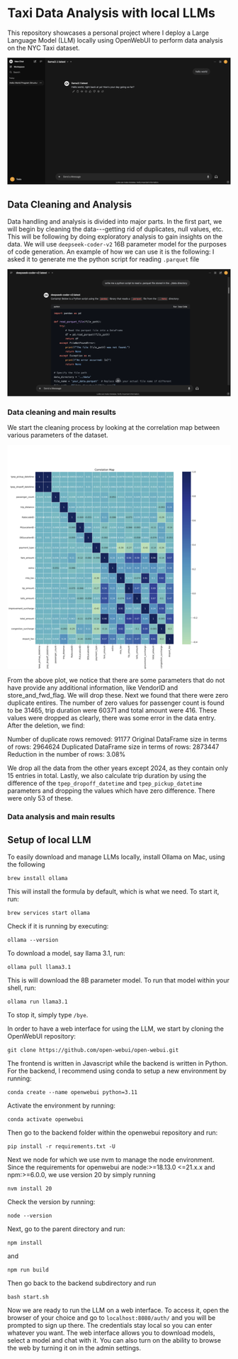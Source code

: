 # Taxi Data Analysis with local LLMs
This repository showcases a personal project where I deploy a Large Language Model (LLM) locally using OpenWebUI to perform data analysis on the NYC Taxi dataset.

![hello world](images/hello_world.png)

## Data Cleaning and Analysis
Data handling and analysis is divided into major parts. In the first part, we will begin by cleaning the data---getting rid of duplicates, null values, etc. This will be following by doing exploratory analysis to gain insights on the data. We will use `deepseek-coder-v2` 16B parameter model for the purposes of code generation. An example of how we can use it is the following: I asked it to generate me the python script for reading `.parquet` file 

![parquet](images/parquet.png)

### Data cleaning and main results

We start the cleaning process by looking at the correlation map between various parameters of the dataset. 

![correlation](python/corr.png)

From the above plot, we notice that there are some parameters that do not have provide any additional information, like VendorID and store_and_fwd_flag. We will drop these. Next we found that there were zero duplicate entires. The number of zero values for passenger count is found to be 31465, trip duration were 60371 and total amount were 416. These values were dropped as clearly, there was some error in the data entry. After the deletion, we find:

Number of duplicate rows removed: 91177
Original DataFrame size in terms of rows: 2964624
Duplicated DataFrame size in terms of rows: 2873447
Reduction in the number of rows: 3.08%

We drop all the data from the other years except 2024, as they contain only 15 entries in total. Lastly, we also calculate trip duration by using the difference of the `tpep_dropoff_datetime` and `tpep_pickup_datetime` parameters and dropping the values which have zero difference. There were only 53 of these. 

### Data analysis and main results


## Setup of local LLM
To easily download and manage LLMs locally, install Ollama on Mac, using the following 

```
brew install ollama
```
This will install the formula by default, which is what we need. To start it, run:

```
brew services start ollama
```

Check if it is running by executing:

```
ollama --version
```
To download a model, say llama 3.1, run: 

```
ollama pull llama3.1
```
This is will download the 8B parameter model. To run that model within your shell, run:

```
ollama run llama3.1
``` 
To stop it, simply type `/bye`. 

In order to have a web interface for using the LLM, we start by cloning the OpenWebUI repository: 
```
git clone https://github.com/open-webui/open-webui.git
```

The frontend is written in Javascript while the backend is written in Python. For the backend, I recommend using conda to setup a new environment by running:

```
conda create --name openwebui python=3.11 
```
Activate the environment by running:

```
conda activate openwebui
```

Then go to the backend folder within the openwebui repository and run:

```
pip install -r requirements.txt -U 
```

Next we node for which we use nvm to manage the node environment. Since the requirements for openwebui are node:>=18.13.0 <=21.x.x and npm:>=6.0.0, we use version 20 by simply running 

```
nvm install 20
```
Check the version by running: 

```
node --version
```

Next, go to the parent directory and run:

```
npm install 
```
and 
```
npm run build
```

Then go back to the backend subdirectory and run 
```
bash start.sh 
```

Now we are ready to run the LLM on a web interface. To access it, open the browser of your choice and go to `localhost:8080/auth/` and you will be prompted to sign up there. The credentials stay local so you can enter whatever you want. The web interface allows you to download models, select a model and chat with it. You can also turn on the ability to browse the web by turning it on in the admin settings. 
